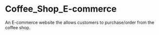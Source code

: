 # Coffee_Shop_E-commerce
An E-commerce website the allows customers to purchase/order from the coffee shop.
